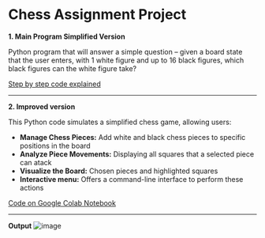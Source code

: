 # Chess Assignment Project

**1. Main Program Simplified Version**

Python program that will answer a simple question – given a board state that the user enters, with 1 white figure and up to 16 black figures, which black figures can the white figure take?

[Step by step code explained](https://github.com/monikase/Data-Analytics-Projects/blob/main/_11-Chess%20Assignment/Chess_Mini_Tasks.md)

---
**2. Improved version**

This Python code simulates a simplified chess game, allowing users:

* **Manage Chess Pieces:** Add white and black chess pieces to specific positions in the board
* **Analyze Piece Movements:** Displaying all squares that a selected piece can atack
* **Visualize the Board:** Chosen pieces and highlighted squares
* **Interactive menu:** Offers a command-line interface to perform these actions

[Code on Google Colab Notebook](https://colab.research.google.com/drive/1Bs71zqz8-9XDec0BTxFJntxJeJHsZ4sA?usp=sharing)

---
**Output**
![image](https://github.com/user-attachments/assets/fe2b005c-1a7b-48db-998b-049b8c9c49ce)
